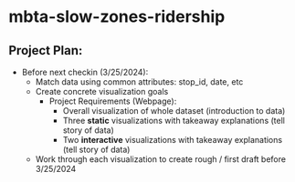 # mbta-slow-zones-ridership

## Project Plan:
- Before next checkin (3/25/2024):
    * Match data using common attributes: stop_id, date, etc
    * Create concrete visualization goals
        * Project Requirements (Webpage):
            - Overall visualization of whole dataset (introduction to data)
            - Three **static** visualizations with takeaway explanations (tell story of data)
            - Two **interactive** visualizations with takeaway explanations (tell story of data)
    * Work through each visualization to create rough / first draft before 3/25/2024